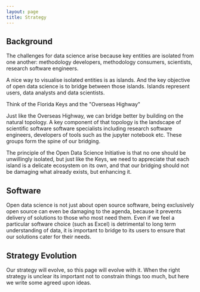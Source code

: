 ```yaml
---
layout: page
title: Strategy
---
```



## Background

The challenges for data science arise because key entities are isolated from one another: methodology developers, methodology consumers, scientists, research software engineers.

A nice way to visualise isolated entities is as islands. And the key objective of open data science is to bridge between those islands. Islands represent users, data analysts and data scientists.

Think of the Florida Keys and the "Overseas Highway"

Just like the Overseas Highway, we can bridge better by building on the natural topology. A key component of that topology is the landscape of scientific software software specialists including research software engineers, developers of tools such as the jupyter notebook etc. These groups form the spine of our bridging.

The principle of the Open Data Science Initiative is that no one should be unwillingly isolated, but just like the Keys, we need to appreciate that each island is a delicate ecosystem on its own, and that our bridging should not be damaging what already exists, but enhancing it.

## Software

Open data science is not just about open source software, being exclusively open source can even be damaging to the agenda, because it prevents delivery of solutions to those who most need them. Even if we feel a particular software choice (such as Excel) is detrimental to long term understanding of data, it is important to bridge to its users to ensure that our solutions cater for their needs.

## Strategy Evolution

Our strategy will evolve, so this page will evolve with it. When the right strategy is unclear its important not to constrain things too much, but here we write some agreed upon ideas.
